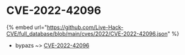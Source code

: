 # CVE-2022-42096
{% embed url="https://github.com/Live-Hack-CVE/full_database/blob/main/cves/2022/CVE-2022-42096.json" %}

* bypazs ~> [CVE-2022-42096](https://www.alice-snow.ru/2022/database/cve-2022-42096/cve-2022-42096-bypazs)